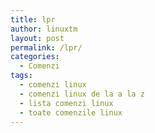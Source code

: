 ```yaml
---
title: lpr
author: linuxtm
layout: post
permalink: /lpr/
categories:
  - Comenzi
tags:
  - comenzi linux
  - comenzi linux de la a la z
  - lista comenzi linux
  - toate comenzile linux
---
```

